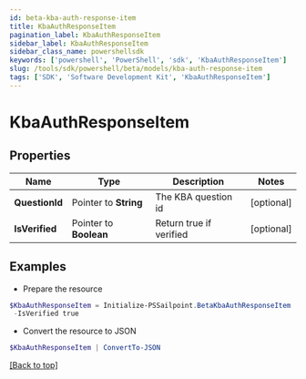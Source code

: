 ```yaml
---
id: beta-kba-auth-response-item
title: KbaAuthResponseItem
pagination_label: KbaAuthResponseItem
sidebar_label: KbaAuthResponseItem
sidebar_class_name: powershellsdk
keywords: ['powershell', 'PowerShell', 'sdk', 'KbaAuthResponseItem'] 
slug: /tools/sdk/powershell/beta/models/kba-auth-response-item
tags: ['SDK', 'Software Development Kit', 'KbaAuthResponseItem']
---
```



# KbaAuthResponseItem

## Properties

Name | Type | Description | Notes
------------ | ------------- | ------------- | -------------
**QuestionId** |  Pointer to **String** | The KBA question id | [optional] 
**IsVerified** |  Pointer to **Boolean** | Return true if verified | [optional] 

## Examples

- Prepare the resource
```powershell
$KbaAuthResponseItem = Initialize-PSSailpoint.BetaKbaAuthResponseItem  -QuestionId 089899f13a8f4da7824996191587bab9 `
 -IsVerified true
```

- Convert the resource to JSON
```powershell
$KbaAuthResponseItem | ConvertTo-JSON
```


[[Back to top]](#) 

